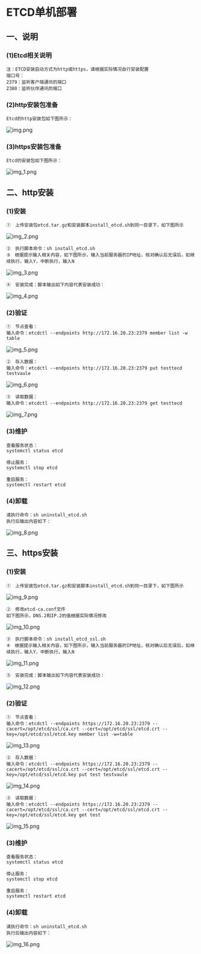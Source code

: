 # ETCD单机部署

## 一、说明

### (1)Etcd相关说明

    注：ETCD安装启动方式为http或https，请根据实际情况自行安装配置
    端口号：
    2379：监听客户端通讯的端口
    2380：监听伙伴通讯的端口

### (2)http安装包准备

    Etcd的http安装包如下图所示：

![img.png](./image/img.png)

### (3)https安装包准备

    Etcd的安装包如下图所示：

![img_1.png](./image/img_1.png)

## 二、http安装

### (1)安装

    ①　上传安装包etcd.tar.gz和安装脚本install_etcd.sh到同一目录下，如下图所示

![img_2.png](./image/img_2.png)

    ②　执行脚本命令：sh install_etcd.sh
    ③　根据提示输入相关内容，如下图所示，输入当前服务器的IP地址，核对确认后无误后，如继续执行，输入Y，中断执行，输入N

![img_3.png](./image/img_3.png)

    ④　安装完成：脚本输出如下内容代表安装成功：

![img_4.png](./image/img_4.png)

### (2)验证

    ①　节点查看：
    输入命令：etcdctl --endpoints http://172.16.20.23:2379 member list -w table

![img_5.png](./image/img_5.png)

    ②　存入数据：
    输入命令：etcdctl --endpoints http://172.16.20.23:2379 put testtecd testvaule

![img_6.png](./image/img_6.png)

    ③　读取数据：
    输入命令：etcdctl --endpoints http://172.16.20.23:2379 get testtecd

![img_7.png](./image/img_7.png)

### (3)维护

    查看服务状态：
    systemctl status etcd

    停止服务：
    systemctl stop etcd

    重启服务：
    systemctl restart etcd

### (4)卸载

    请执行命令：sh uninstall_etcd.sh
    执行后输出内容如下：

![img_8.png](./image/img_8.png)

## 三、https安装

### (1)安装

    ①　上传安装包etcd.tar.gz和安装脚本install_etcd.sh到同一目录下，如下图所示

![img_9.png](./image/img_9.png)

    ②　修改etcd-ca.conf文件
    如下图所示，DNS.2和IP.2的值根据实际情况修改

![img_10.png](./image/img_10.png)

    ③　执行脚本命令：sh install_etcd_ssl.sh
    ④　根据提示输入相关内容，如下图所示，输入当前服务器的IP地址，核对确认后无误后，如继续执行，输入Y，中断执行，输入N

![img_11.png](./image/img_11.png)

    ⑤　安装完成：脚本输出如下内容代表安装成功：

![img_12.png](./image/img_12.png)

### (2)验证

    ①　节点查看：
    输入命令：etcdctl --endpoints https://172.16.20.23:2379 --cacert=/opt/etcd/ssl/ca.crt --cert=/opt/etcd/ssl/etcd.crt --key=/opt/etcd/ssl/etcd.key member list -w=table

![img_13.png](./image/img_13.png)

    ②　存入数据：
    输入命令：etcdctl --endpoints https://172.16.20.23:2379 --cacert=/opt/etcd/ssl/ca.crt --cert=/opt/etcd/ssl/etcd.crt --key=/opt/etcd/ssl/etcd.key put test testvaule

![img_14.png](./image/img_14.png)

    ③　读取数据：
    输入命令：etcdctl --endpoints https://172.16.20.23:2379 --cacert=/opt/etcd/ssl/ca.crt --cert=/opt/etcd/ssl/etcd.crt --key=/opt/etcd/ssl/etcd.key get test

![img_15.png](./image/img_15.png)

### (3)维护

    查看服务状态：
    systemctl status etcd

    停止服务：
    systemctl stop etcd

    重启服务：
    systemctl restart etcd

### (4)卸载

    请执行命令：sh uninstall_etcd.sh
    执行后输出内容如下：

![img_16.png](./image/img_16.png)
